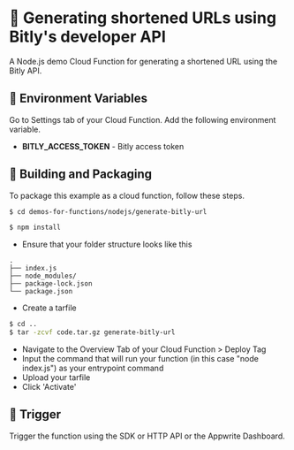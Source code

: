 # 🔗 Generating shortened URLs using Bitly's developer API
A Node.js demo Cloud Function for generating a shortened URL using the Bitly API.

## 📝 Environment Variables
Go to Settings tab of your Cloud Function. Add the following environment variable.

* **BITLY_ACCESS_TOKEN** - Bitly access token  

## 🚀 Building and Packaging

To package this example as a cloud function, follow these steps.

```bash
$ cd demos-for-functions/nodejs/generate-bitly-url

$ npm install
```

* Ensure that your folder structure looks like this 
```
.
├── index.js
├── node_modules/
├── package-lock.json
└── package.json
```

* Create a tarfile

```bash
$ cd ..
$ tar -zcvf code.tar.gz generate-bitly-url
```

* Navigate to the Overview Tab of your Cloud Function > Deploy Tag
* Input the command that will run your function (in this case "node index.js") as your entrypoint command
* Upload your tarfile 
* Click 'Activate'

## 🎯 Trigger

Trigger the function using the SDK or HTTP API or the Appwrite Dashboard.